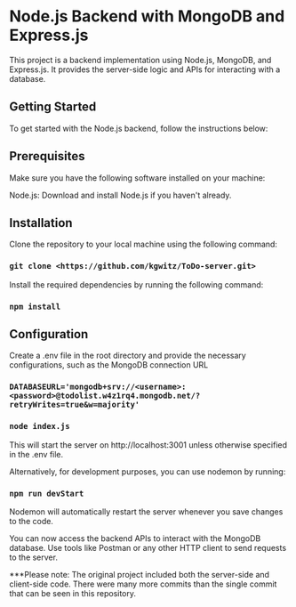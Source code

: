 # Node.js Backend with MongoDB and Express.js
This project is a backend implementation using Node.js, MongoDB, and Express.js. It provides the server-side logic and APIs for interacting with a database.

## Getting Started
To get started with the Node.js backend, follow the instructions below:

## Prerequisites
Make sure you have the following software installed on your machine:

Node.js: Download and install Node.js if you haven't already.

## Installation
Clone the repository to your local machine using the following command:

### `git clone <https://github.com/kgwitz/ToDo-server.git>`

Install the required dependencies by running the following command:
### `npm install`

## Configuration
Create a .env file in the root directory and provide the necessary configurations, such as the MongoDB connection URL
### `DATABASEURL='mongodb+srv://<username>:<password>@todolist.w4z1rq4.mongodb.net/?retryWrites=true&w=majority'`

### `node index.js`
This will start the server on http://localhost:3001 unless otherwise specified in the .env file. 

Alternatively, for development purposes, you can use nodemon by running:
### `npm run devStart`
Nodemon will automatically restart the server whenever you save changes to the code.

You can now access the backend APIs to interact with the MongoDB database. Use tools like Postman or any other HTTP client to send requests to the server.

***Please note: The original project included both the server-side and client-side code. There were many more commits than the single commit that can be seen in this repository.

